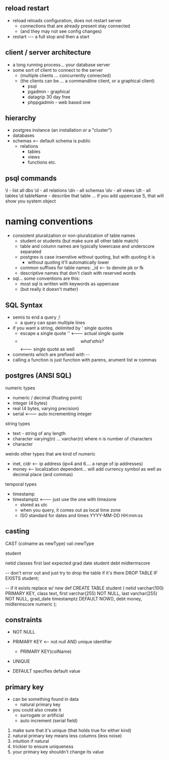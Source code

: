 ## reload restart

* reload reloads configuration, does not restart server
	* connections that are already present stay connected
	* (and they may not see config changes)
* restart --- a full stop and then a start

## client / server architecture

* a long running process... your database server
* some sort of client to connect to the server
	* (multiple clients ... concurrently connected)
	* (the clients can be ... a commandline client, or a graphical client)
		* psql
		* pgadmin - graphical
		* datagrip 30 day free
		* phppgadmin - web based one

## hierarchy

* postgres instance (an installation or a "cluster")
* databases
* schemas <-- default schema is public
	* relations
		* tables
		* views
		* functions etc.


## psql commands

\l - list all dbs
\d - all relations
\dn - all schemas
\dv - all views
\dt - all tables
\d tableName - describe that table
... if you add uppercase S, that will show you system object


naming conventions
====
* consistent pluralization or non-pluralization of table names
	* student or students (but make sure all other table match)
	* table and column names are typically lowercase and underscore separated
	* postgres is case insenstive without quoting, but with quoting it is
		* without quoting it'll automatically lower
	* common suffixes for table names: \_id <-- to denote pk or fk
	* descriptive names that don't clash with reserved words
* sql... some conventions are this:
	* most sql is written with keywords as uppercase
	* (but really it doesn't matter)


## SQL Syntax

* semis to end a query ;!
	* a query can span multiple lines
* if you want a string, delimited by ' single quotes
	* escape a single quote '' <--- actual single quote
	* $$what's this?$$ <--- single quote as well
* comments which are prefixed with --
* calling a function is just function with parens, arument list w commas


## postgres (ANSI SQL)

numeric types

* numeric / decimal (floating point)
* integer (4 bytes)
* real (4 bytes, varying precision)
* serial <--- auto incrementing integer

string types

* text - string of any length
* character varying(n) ... varchar(n) where n is number of characters
* character

weirdo other types that are kind of numeric

* inet, cidr <-- ip address (ipv4 and 6.... a range of ip addresses)
* money <-- localization dependent... will add currency symbol as well as decimal place  (and commas)

temporal types

* timestamp
* timestamptz <--- just use the one with timezone
	* stored as utc
	* when you query, it comes out as local time zone
	* ISO standard for dates and times YYYY-MM-DD HH:mm:ss

## casting

CAST (colname as newType)
val::newType





student

netid
classes
first
last
expected grad date
student debt
midtermscore

-- don't error out and just try to drop the table if it's there
DROP TABLE IF EXISTS student;

-- if it exists replace w/ new def
CREATE TABLE student (
	netid varchar(100) PRIMARY KEY,
	class text,
	first varchar(255) NOT NULL,
	last varchar(255) NOT NULL,
	grad_date timestamptz DEFAULT NOW(),
	debt money,
	midtermscore numeric
);


## constraints

* NOT NULL
* PRIMARY KEY <-- not null AND unique identifier
	* PRIMARY KEY(colName)
* UNIQUE 

* DEFAULT specifies default value

## primary key

* can be something found in data
	* natural primary key 
* you could also create it
	* surrogate or artificial
	* auto increment (serial field)

1. make sure that it's unique (that holds true for either kind)
2. natural primary key means less columns (less noise)
3. intuition if natural
4. trickier to ensure uniqueness
5. your primary key shouldn't change its value





























































































































